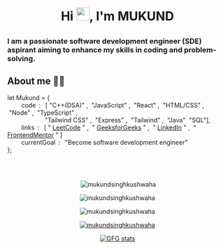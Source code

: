 <h1 align="center">Hi 
  <img src="https://raw.githubusercontent.com/MartinHeinz/MartinHeinz/master/wave.gif" width="30px">, 
  I'm MUKUND</h1>

##
<h3 align="left">I am a passionate software development engineer (SDE) aspirant aiming to enhance my skills in coding and problem-solving.</h3>

## About me 👨‍💻

let Mukund = {
<br/>
&emsp; &emsp;code&ensp;: &ensp;[ "C++(DSA)" ,
                                &nbsp;"JavaScript" ,
                                &nbsp;"React" ,
                                &nbsp;"HTML/CSS" ,
                                &nbsp;"Node" ,
                                &nbsp;"TypeScript" ,
                                <br/>
&emsp;&emsp; &emsp;&emsp; &emsp;&nbsp;&nbsp;"Tailwind CSS" ,
                                &nbsp;"Express" ,
                                &nbsp;"Tailwind" ,
                                &nbsp;"Java"
                                &nbsp;"SQL"],  
&emsp; &emsp;links&ensp;: &ensp;[ " [LeetCode](https://leetcode.com/u/Mukund_Singh_Kushwaha/) " ,
                                 &nbsp;" [GeeksforGeeks](https://www.geeksforgeeks.org/user/mukundsinghkushwaha/) " ,
                                 &nbsp;" [LinkedIn](https://www.linkedin.com/in/mukund-singh--kushwaha/) " ,
                                 &nbsp;" [FrontendMentor](https://www.frontendmentor.io/profile/MUKUNDSINGHKUSHWAHA) " ]         
&emsp; &emsp;currentGoal&ensp;: &ensp;"Become software development engineer"
<br/>
};
##
<br/>
<p align="center">&nbsp;<img align="center" src="https://github-readme-stats.vercel.app/api?username=mukundsinghkushwaha&show_icons=true&locale=en&theme=dark" alt="mukundsinghkushwaha"  /></p>

<p align="center"><img align="center" src="https://github-readme-streak-stats.herokuapp.com/?user=mukundsinghkushwaha&theme=dark" alt="mukundsinghkushwaha" /></p>

<p align="center" ><img align="center" src="https://github-readme-stats.vercel.app/api/top-langs?username=mukundsinghkushwaha&show_icons=true&locale=en&layout=compact&theme=dark" alt="mukundsinghkushwaha" /></p>

<p align="center" ><a href="https://leetcode.com/u/Mukund_Singh_Kushwaha/"><img align="center" src="https://leetcard.jacoblin.cool/mukund_singh_kushwaha" alt="mukundsinghkushwaha" /></a></p>


<p align="center" ><a href="https://www.geeksforgeeks.org/user/mukundsinghkushwaha/">
  <img src="https://gfgstatscard.vercel.app/mukundsinghkushwaha" alt="GFG stats" />
</a>
</p>
